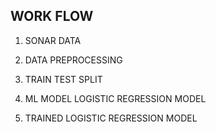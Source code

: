 ## WORK FLOW

1. SONAR DATA

2. DATA PREPROCESSING

3. TRAIN TEST SPLIT

4. ML MODEL LOGISTIC REGRESSION MODEL

5. TRAINED LOGISTIC REGRESSION MODEL